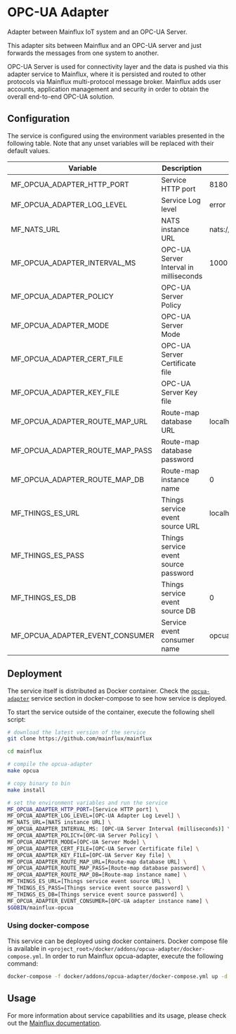 # OPC-UA Adapter
Adapter between Mainflux IoT system and an OPC-UA Server.

This adapter sits between Mainflux and an OPC-UA server and just forwards the messages from one system to another.

OPC-UA Server is used for connectivity layer and the data is pushed via this adapter service to Mainflux, where it is persisted and routed to other protocols via Mainflux multi-protocol message broker. Mainflux adds user accounts, application management and security in order to obtain the overall end-to-end OPC-UA solution.

## Configuration

The service is configured using the environment variables presented in the
following table. Note that any unset variables will be replaced with their
default values.

| Variable                         | Description                            | Default                    |
|----------------------------------|----------------------------------------|----------------------------|
| MF_OPCUA_ADAPTER_HTTP_PORT       | Service HTTP port                      | 8180                       |
| MF_OPCUA_ADAPTER_LOG_LEVEL       | Service Log level                      | error                      |
| MF_NATS_URL                      | NATS instance URL                      | nats://localhost:4222      |
| MF_OPCUA_ADAPTER_INTERVAL_MS     | OPC-UA Server Interval in milliseconds | 1000                       |
| MF_OPCUA_ADAPTER_POLICY          | OPC-UA Server Policy                   |                            |
| MF_OPCUA_ADAPTER_MODE            | OPC-UA Server Mode                     |                            |
| MF_OPCUA_ADAPTER_CERT_FILE       | OPC-UA Server Certificate file         |                            |
| MF_OPCUA_ADAPTER_KEY_FILE        | OPC-UA Server Key file                 |                            |
| MF_OPCUA_ADAPTER_ROUTE_MAP_URL   | Route-map database URL                 | localhost:6379             |
| MF_OPCUA_ADAPTER_ROUTE_MAP_PASS  | Route-map database password            |                            |
| MF_OPCUA_ADAPTER_ROUTE_MAP_DB    | Route-map instance name                | 0                          |
| MF_THINGS_ES_URL                 | Things service event source URL        | localhost:6379             |
| MF_THINGS_ES_PASS                | Things service event source password   |                            |
| MF_THINGS_ES_DB                  | Things service event source DB         | 0                          |
| MF_OPCUA_ADAPTER_EVENT_CONSUMER  | Service event consumer name            | opcua                      |

## Deployment

The service itself is distributed as Docker container. Check the [`opcua-adapter`](https://github.com/mainflux/mainflux/blob/master/docker/addons/opcua-adapter/docker-compose.yml#L29-L53) service section in 
docker-compose to see how service is deployed.

To start the service outside of the container, execute the following shell script:

```bash
# download the latest version of the service
git clone https://github.com/mainflux/mainflux

cd mainflux

# compile the opcua-adapter
make opcua

# copy binary to bin
make install

# set the environment variables and run the service
MF_OPCUA_ADAPTER_HTTP_PORT=[Service HTTP port] \
MF_OPCUA_ADAPTER_LOG_LEVEL=[OPC-UA Adapter Log Level] \
MF_NATS_URL=[NATS instance URL] \
MF_OPCUA_ADAPTER_INTERVAL_MS: [OPC-UA Server Interval (milliseconds)] \
MF_OPCUA_ADAPTER_POLICY=[OPC-UA Server Policy] \
MF_OPCUA_ADAPTER_MODE=[OPC-UA Server Mode] \
MF_OPCUA_ADAPTER_CERT_FILE=[OPC-UA Server Certificate file] \
MF_OPCUA_ADAPTER_KEY_FILE=[OPC-UA Server Key file] \
MF_OPCUA_ADAPTER_ROUTE_MAP_URL=[Route-map database URL] \
MF_OPCUA_ADAPTER_ROUTE_MAP_PASS=[Route-map database password] \
MF_OPCUA_ADAPTER_ROUTE_MAP_DB=[Route-map instance name] \
MF_THINGS_ES_URL=[Things service event source URL] \
MF_THINGS_ES_PASS=[Things service event source password] \
MF_THINGS_ES_DB=[Things service event source password] \
MF_OPCUA_ADAPTER_EVENT_CONSUMER=[OPC-UA adapter instance name] \
$GOBIN/mainflux-opcua
```

### Using docker-compose

This service can be deployed using docker containers.
Docker compose file is available in `<project_root>/docker/addons/opcua-adapter/docker-compose.yml`. In order to run Mainflux opcua-adapter, execute the following command:

```bash
docker-compose -f docker/addons/opcua-adapter/docker-compose.yml up -d
```

## Usage

For more information about service capabilities and its usage, please check out
the [Mainflux documentation](https://mainflux.readthedocs.io/en/latest/opcua/).
